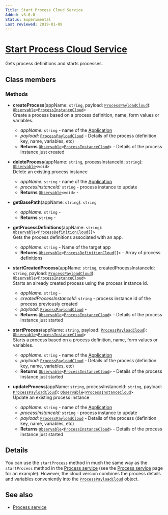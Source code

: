 ```yaml
---
Title: Start Process Cloud Service
Added: v3.0.0
Status: Experimental
Last reviewed: 2019-01-09
---
```


# [Start Process Cloud Service](../../../lib/process-services-cloud/src/lib/process/start-process/services/start-process-cloud.service.ts "Defined in start-process-cloud.service.ts")

Gets process definitions and starts processes. 

## Class members

### Methods

-   **createProcess**(appName: `string`, payload: [`ProcessPayloadCloud`](../../../lib/process-services-cloud/src/lib/process/start-process/models/process-payload-cloud.model.ts)): [`Observable`](http://reactivex.io/documentation/observable.html)`<`[`ProcessInstanceCloud`](../../../lib/process-services-cloud/src/lib/process/start-process/models/process-instance-cloud.model.ts)`>`<br/>
    Create a process based on a process definition, name, form values or variables.
    -   _appName:_ `string`  - name of the [Application](../../../lib/testing/src/lib/core/structure/application.ts)
    -   _payload:_ [`ProcessPayloadCloud`](../../../lib/process-services-cloud/src/lib/process/start-process/models/process-payload-cloud.model.ts)  - Details of the process (definition key, name, variables, etc)
    -   **Returns** [`Observable`](http://reactivex.io/documentation/observable.html)`<`[`ProcessInstanceCloud`](../../../lib/process-services-cloud/src/lib/process/start-process/models/process-instance-cloud.model.ts)`>` - Details of the process instance just created
-   **deleteProcess**(appName: `string`, processInstanceId: `string`): [`Observable`](http://reactivex.io/documentation/observable.html)`<void>`<br/>
    Delete an existing process instance
    -   _appName:_ `string`  - name of the [Application](../../../lib/testing/src/lib/core/structure/application.ts)
    -   _processInstanceId:_ `string`  - process instance to update
    -   **Returns** [`Observable`](http://reactivex.io/documentation/observable.html)`<void>` - 
-   **getBasePath**(appName: `string`): `string`<br/>

    -   _appName:_ `string`  - 
    -   **Returns** `string` - 

-   **getProcessDefinitions**(appName: `string`): [`Observable`](http://reactivex.io/documentation/observable.html)`<`[`ProcessDefinitionCloud`](../../../lib/process-services-cloud/src/lib/models/process-definition-cloud.model.ts)`[]>`<br/>
    Gets the process definitions associated with an app.
    -   _appName:_ `string`  - Name of the target app
    -   **Returns** [`Observable`](http://reactivex.io/documentation/observable.html)`<`[`ProcessDefinitionCloud`](../../../lib/process-services-cloud/src/lib/models/process-definition-cloud.model.ts)`[]>` - Array of process definitions
-   **startCreatedProcess**(appName: `string`, createdProcessInstanceId: `string`, payload: [`ProcessPayloadCloud`](../../../lib/process-services-cloud/src/lib/process/start-process/models/process-payload-cloud.model.ts)): [`Observable`](http://reactivex.io/documentation/observable.html)`<`[`ProcessInstanceCloud`](../../../lib/process-services-cloud/src/lib/process/start-process/models/process-instance-cloud.model.ts)`>`<br/>
    Starts an already created process using the process instance id.
    -   _appName:_ `string`  - 
    -   _createdProcessInstanceId:_ `string`  - process instance id of the process previously created
    -   _payload:_ [`ProcessPayloadCloud`](../../../lib/process-services-cloud/src/lib/process/start-process/models/process-payload-cloud.model.ts)  - 
    -   **Returns** [`Observable`](http://reactivex.io/documentation/observable.html)`<`[`ProcessInstanceCloud`](../../../lib/process-services-cloud/src/lib/process/start-process/models/process-instance-cloud.model.ts)`>` - Details of the process instance just started
-   **startProcess**(appName: `string`, payload: [`ProcessPayloadCloud`](../../../lib/process-services-cloud/src/lib/process/start-process/models/process-payload-cloud.model.ts)): [`Observable`](http://reactivex.io/documentation/observable.html)`<`[`ProcessInstanceCloud`](../../../lib/process-services-cloud/src/lib/process/start-process/models/process-instance-cloud.model.ts)`>`<br/>
    Starts a process based on a process definition, name, form values or variables.
    -   _appName:_ `string`  - name of the [Application](../../../lib/testing/src/lib/core/structure/application.ts)
    -   _payload:_ [`ProcessPayloadCloud`](../../../lib/process-services-cloud/src/lib/process/start-process/models/process-payload-cloud.model.ts)  - Details of the process (definition key, name, variables, etc)
    -   **Returns** [`Observable`](http://reactivex.io/documentation/observable.html)`<`[`ProcessInstanceCloud`](../../../lib/process-services-cloud/src/lib/process/start-process/models/process-instance-cloud.model.ts)`>` - Details of the process instance just started
-   **updateProcess**(appName: `string`, processInstanceId: `string`, payload: [`ProcessPayloadCloud`](../../../lib/process-services-cloud/src/lib/process/start-process/models/process-payload-cloud.model.ts)): [`Observable`](http://reactivex.io/documentation/observable.html)`<`[`ProcessInstanceCloud`](../../../lib/process-services-cloud/src/lib/process/start-process/models/process-instance-cloud.model.ts)`>`<br/>
    Update an existing process instance
    -   _appName:_ `string`  - name of the [Application](../../../lib/testing/src/lib/core/structure/application.ts)
    -   _processInstanceId:_ `string`  - process instance to update
    -   _payload:_ [`ProcessPayloadCloud`](../../../lib/process-services-cloud/src/lib/process/start-process/models/process-payload-cloud.model.ts)  - Details of the process (definition key, name, variables, etc)
    -   **Returns** [`Observable`](http://reactivex.io/documentation/observable.html)`<`[`ProcessInstanceCloud`](../../../lib/process-services-cloud/src/lib/process/start-process/models/process-instance-cloud.model.ts)`>` - Details of the process instance just started

## Details

You can use the `startProcess` method in much the same way as the `startProcess` method in the
[Process service](../../process-services/services/process.service.md) (see the [Process service](../../process-services/services/process.service.md) page
for an example). However, the cloud version
combines the process details and variables conveniently into the
[`ProcessPayloadCloud`](../../../lib/process-services-cloud/src/lib/process/start-process/models/process-payload-cloud.model.ts) object.

## See also

-   [Process service](../../process-services/services/process.service.md)
